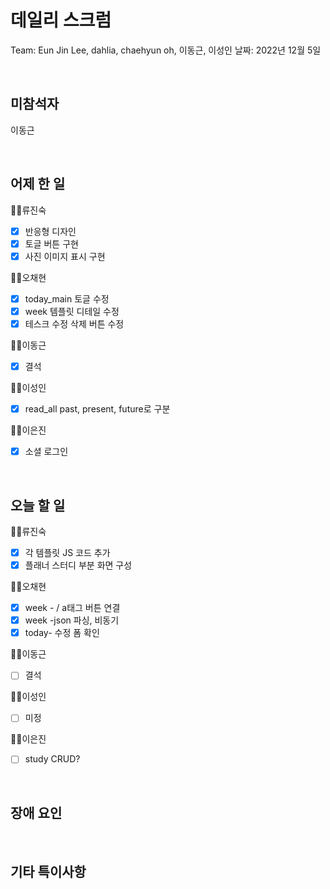 # 데일리 스크럼

Team: Eun Jin Lee, dahlia, chaehyun oh, 이동근, 이성인
날짜: 2022년 12월 5일

<br>

## 미참석자

이동근

<br>

## 어제 한 일

👨‍💻류진숙

- [x]  반응형 디자인
- [x]  토글 버튼 구현
- [x]  사진 이미지 표시 구현

👨‍💻오채현

- [x]  today_main 토글 수정
- [x]  week 템플릿 디테일 수정
- [x]  테스크 수정 삭제 버튼 수정

👨‍💻이동근

- [x]  결석

👨‍💻이성인

- [x]  read_all past, present, future로 구분

👨‍💻이은진

- [x]  소셜 로그인

<br>

## 오늘 할 일

👨‍💻류진숙

- [x]  각 템플릿 JS 코드 추가
- [x]  플래너 스터디 부분 화면 구성

👨‍💻오채현

- [x]  week - / a태그 버튼 연결
- [x]  week -json 파싱, 비동기
- [x]  today- 수정 폼 확인

👨‍💻이동근

- [ ]  결석

👨‍💻이성인

- [ ]  미정

👨‍💻이은진

- [ ]  study CRUD?

<br>

## 장애 요인

<br>

## 기타 특이사항